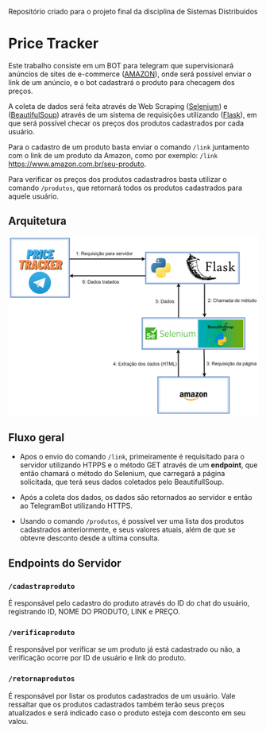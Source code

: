 Repositório criado para o projeto final da disciplina de Sistemas Distribuidos

# Price Tracker

Este trabalho consiste em um BOT para telegram que supervisionará anúncios de sites de e-commerce ([AMAZON](https://www.amazon.com.br/ref=nav_logo)), onde será possível enviar o link de um anúncio, e o bot cadastrará o produto para checagem dos preços.

A coleta de dados será feita através de Web Scraping ([Selenium](https://www.selenium.dev/)) e ([BeautifulSoup](https://beautiful-soup-4.readthedocs.io/en/latest/)) através de um sistema de requisições utilizando ([Flask](https://flask.palletsprojects.com/en/2.2.x/)), em que será possível checar os preços dos produtos cadastrados por cada usuário.

Para o cadastro de um produto basta enviar o comando `/link` juntamento com o link de um produto da Amazon, como por exemplo: `/link` https://www.amazon.com.br/seu-produto.

Para verificar os preços dos produtos cadastradros basta utilizar o comando `/produtos`, que retornará todos os produtos cadastrados para aquele usuário.

## Arquitetura

![priceTracker.png](imagens/priceTracker.png)

## Fluxo geral

* Apos o envio do comando `/link`, primeiramente é requisitado para o servidor utilizando HTPPS e o método GET através de um __endpoint__, que então chamará o método do Selenium, que carregará a página solicitada, que terá seus dados coletados pelo BeautifullSoup.

* Após a coleta dos dados, os dados são retornados ao servidor e então ao TelegramBot utilizando HTTPS.

* Usando o comando `/produtos`, é possível ver uma lista dos produtos cadastrados anteriormente, e seus valores atuais, além de que se obtevre desconto desde a ultima consulta.

## Endpoints do Servidor

### `/cadastraproduto`

É responsável pelo cadastro do produto através do ID do chat do usuário, registrando ID, NOME DO PRODUTO, LINK e PREÇO.

### `/verificaproduto`

É responsãvel por verificar se um produto já está cadastrado ou não, a verificação ocorre por ID de usuário e link do produto.

### `/retornaprodutos`

É responsável por listar os produtos cadastrados de um usuário. Vale ressaltar que os produtos cadastrados também terão seus preços atualizados e será indicado caso o produto esteja com desconto em seu valou.
